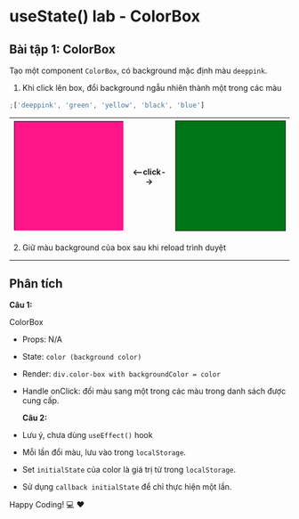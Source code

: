 # useState() lab - ColorBox

## Bài tập 1: ColorBox

Tạo một component `ColorBox`, có background mặc định màu `deeppink`.

1. Khi click lên box, đổi background ngẫu nhiên thành một trong các màu

```js
;['deeppink', 'green', 'yellow', 'black', 'blue']
```

| ![deep-pink](./deep-pink.png) | <--click--> | ![green](./green.png) |
| :---------------------------: | :---------: | :-------------------: |

2. Giữ màu background của box sau khi reload trình duyệt

---

## Phân tích

**Câu 1:**

ColorBox

- Props: N/A
- State: `color (background color)`
- Render: `div.color-box with backgroundColor = color`
- Handle onClick: đổi màu sang một trong các màu trong danh sách được cung cấp.

  **Câu 2:**

- Lưu ý, chưa dùng `useEffect()` hook
- Mỗi lần đổi màu, lưu vào trong `localStorage`.
- Set `initialState` của color là giá trị từ trong `localStorage`.
- Sử dụng `callback initialState` để chỉ thực hiện một lần.

Happy Coding! 💻 ❤
